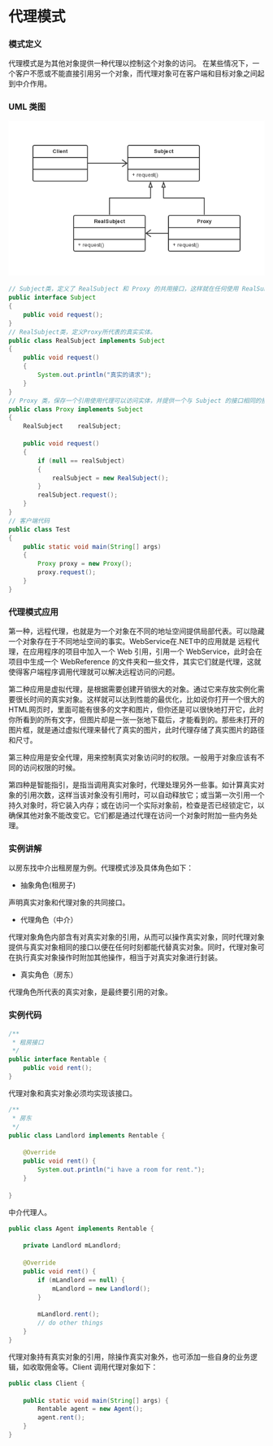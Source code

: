 代理模式
===

### 模式定义

代理模式是为其他对象提供一种代理以控制这个对象的访问。 在某些情况下，一个客户不愿或不能直接引用另一个对象，而代理对象可在客户端和目标对象之间起到中介作用。

### UML 类图

![Alt text](img/04-proxy.png)

```java
// Subject类，定义了 RealSubject 和 Proxy 的共用接口，这样就在任何使用 RealSubject 的地方都可以使用 Proxy
public interface Subject
{
    public void request();
}
// RealSubject类，定义Proxy所代表的真实实体。
public class RealSubject implements Subject
{
    public void request()
    {
        System.out.println("真实的请求");
    }
}
// Proxy 类，保存一个引用使用代理可以访问实体，并提供一个与 Subject 的接口相同的接口，这样的代理可以用替代实体
public class Proxy implements Subject
{
    RealSubject    realSubject;

    public void request()
    {
        if (null == realSubject)
        {
            realSubject = new RealSubject();
        }
        realSubject.request();
    }
}
// 客户端代码
public class Test
{
    public static void main(String[] args)
    {
        Proxy proxy = new Proxy();
        proxy.request();
    }
}

```

### 代理模式应用

第一种，远程代理，也就是为一个对象在不同的地址空间提供局部代表。可以隐藏一个对象存在于不同地址空间的事实。WebService在.NET中的应用就是
远程代理，在应用程序的项目中加入一个 Web 引用，引用一个 WebService，此时会在项目中生成一个 WebReference 的文件夹和一些文件，其实它们就是代理，这就使得客户端程序调用代理就可以解决远程访问的问题。

第二种应用是虚拟代理，是根据需要创建开销很大的对象。通过它来存放实例化需要很长时间的真实对象。这样就可以达到性能的最优化，比如说你打开一个很大的HTML网页时，里面可能有很多的文字和图片，但你还是可以很快地打开它，此时你所看到的所有文字，但图片却是一张一张地下载后，才能看到的。那些未打开的图片框，就是通过虚拟代理来替代了真实的图片，此时代理存储了真实图片的路径和尺寸。

第三种应用是安全代理，用来控制真实对象访问时的权限。一般用于对象应该有不同的访问权限的时候。

第四种是智能指引，是指当调用真实对象时，代理处理另外一些事。如计算真实对象的引用次数，这样当该对象没有引用时，可以自动释放它；或当第一次引用一个持久对象时，将它装入内存；或在访问一个实际对象前，检查是否已经锁定它，以确保其他对象不能改变它。它们都是通过代理在访问一个对象时附加一些内务处理。

### 实例讲解

以房东找中介出租房屋为例。代理模式涉及具体角色如下：

- 抽象角色(租房子)

声明真实对象和代理对象的共同接口。

- 代理角色（中介）

代理对象角色内部含有对真实对象的引用，从而可以操作真实对象，同时代理对象提供与真实对象相同的接口以便在任何时刻都能代替真实对象。同时，代理对象可在执行真实对象操作时附加其他操作，相当于对真实对象进行封装。

- 真实角色（房东）

代理角色所代表的真实对象，是最终要引用的对象。

### 实例代码

```java
/**
 * 租房接口
 */
public interface Rentable {
    public void rent();
}

```

代理对象和真实对象必须均实现该接口。

```java
/**
 * 房东
 */
public class Landlord implements Rentable {

    @Override
    public void rent() {
        System.out.println("i have a room for rent.");
    }

}
```

中介代理人。

```java
public class Agent implements Rentable {

    private Landlord mLandlord;

    @Override
    public void rent() {
        if (mLandlord == null) {
            mLandlord = new Landlord();
        }

        mLandlord.rent();
        // do other things
    }
}
```

代理对象持有真实对象的引用，除操作真实对象外，也可添加一些自身的业务逻辑，如收取佣金等。Client 调用代理对象如下：

```java
public class Client {

    public static void main(String[] args) {
        Rentable agent = new Agent();
        agent.rent();
    }
}
```
